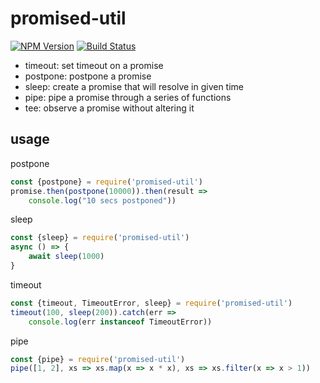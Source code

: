 # promised-util

[![NPM Version][npm-image]][npm-url]
[![Build Status][travis-image]][travis-url]

- timeout: set timeout on a promise
- postpone: postpone a promise
- sleep: create a promise that will resolve in given time
- pipe: pipe a promise through a series of functions
- tee: observe a promise without altering it

## usage

postpone

```js
const {postpone} = require('promised-util')
promise.then(postpone(10000)).then(result =>
    console.log("10 secs postponed"))
```

sleep

```js
const {sleep} = require('promised-util')
async () => {
    await sleep(1000)
}
```

timeout

```js
const {timeout, TimeoutError, sleep} = require('promised-util')
timeout(100, sleep(200)).catch(err =>
    console.log(err instanceof TimeoutError))
```

pipe

```js
const {pipe} = require('promised-util')
pipe([1, 2], xs => xs.map(x => x * x), xs => xs.filter(x => x > 1))
```

[npm-image]: https://img.shields.io/npm/v/promised-util.svg?style=flat
[npm-url]: https://npmjs.org/package/promised-util
[travis-image]: https://img.shields.io/travis/zweifisch/promised-util.svg?style=flat
[travis-url]: https://travis-ci.org/zweifisch/promised-util
